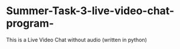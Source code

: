 # Summer-Task-3-live-video-chat-program-
This is a Live Video Chat without audio (written in python)
